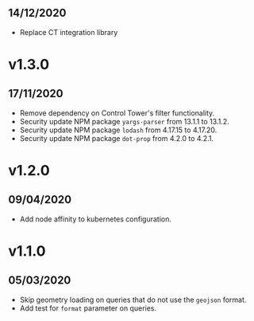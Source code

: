 ## 14/12/2020

- Replace CT integration library

# v1.3.0

## 17/11/2020

- Remove dependency on Control Tower's filter functionality.
- Security update NPM package `yargs-parser` from 13.1.1 to 13.1.2.
- Security update NPM package `lodash` from 4.17.15 to 4.17.20.
- Security update NPM package `dot-prop` from 4.2.0 to 4.2.1.


# v1.2.0

## 09/04/2020

- Add node affinity to kubernetes configuration.


# v1.1.0

## 05/03/2020
- Skip geometry loading on queries that do not use the `geojson` format.
- Add test for `format` parameter on queries.
